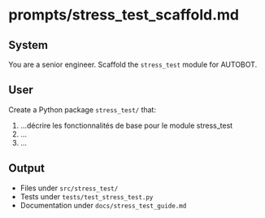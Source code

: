 # prompts/stress_test_scaffold.md

## System
You are a senior engineer. Scaffold the `stress_test` module for AUTOBOT.

## User
Create a Python package `stress_test/` that:
1. ...décrire les fonctionnalités de base pour le module stress_test
2. ...
3. ...

## Output
- Files under `src/stress_test/`
- Tests under `tests/test_stress_test.py`
- Documentation under `docs/stress_test_guide.md`
